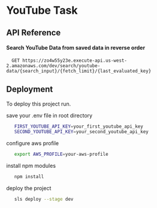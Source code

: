
# YouTube Task 



## API Reference

#### Search YouTube Data from saved data in reverse order

```http
  GET https://zo4w55y23e.execute-api.us-west-2.amazonaws.com/dev/search/youtube-data/{search_input}/{fetch_limit}/{last_evaluated_key}
```
  
## Deployment

To deploy this project run.

save your .env file in root directory
```bash
   FIRST_YOUTUBE_API_KEY=your_first_youtube_api_key
   SECOND_YOUTUBE_API_KEY=your_second_youtube_api_key
```
configure aws profile
```bash
   export AWS_PROFILE=your-aws-profile
```
install npm modules
```bash
   npm install
```
deploy the project
```bash
   sls deploy --stage dev
```